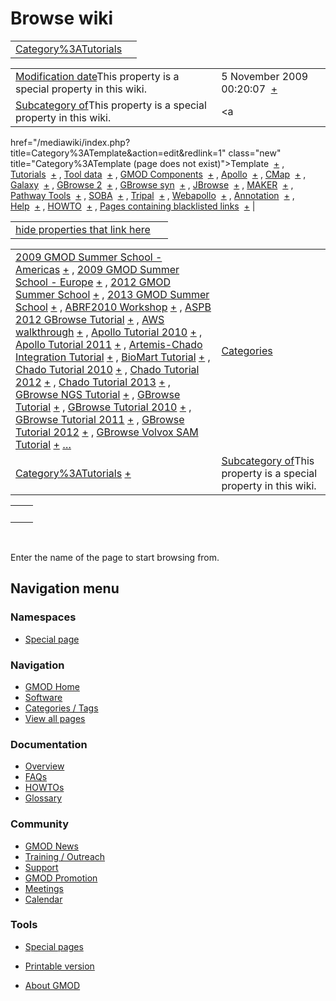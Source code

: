 



<span id="top"></span>




# <span dir="auto">Browse wiki</span>






|                                                                     |     |
|---------------------------------------------------------------------|-----|
| [Category%3ATutorials](/wiki/Category%3ATutorials "Category%3ATutorials") |     |

|  |  |
|----|----|
| <span class="smw-highlighter" data-type="1" state="inline" data-title="Property"><span class="smwbuiltin">[Modification date](/wiki/Property:Modification_date "Property:Modification date")</span><span class="smwttcontent">This property is a special property in this wiki.</span></span> | <span class="smwb-value">5 November 2009 00:20:07  <span class="smwsearch">[+](/wiki/Special%3ASearchByProperty/Modification-20date/5-20November-202009-2000:20:07 "Special%3ASearchByProperty/Modification-20date/5-20November-202009-2000:20:07")</span></span> |
| <span class="smw-highlighter" data-type="1" state="inline" data-title="Property"><span class="smwbuiltin">[Subcategory of](/wiki/Property:Subcategory_of "Property:Subcategory of")</span><span class="smwttcontent">This property is a special property in this wiki.</span></span> | <span class="smwb-value"><a
href="/mediawiki/index.php?title=Category%3ATemplate&amp;action=edit&amp;redlink=1"
class="new" title="Category%3ATemplate (page does not exist)">Template</a>  <span class="smwsearch">[+](/wiki/Special%3ASearchByProperty/Subcategory-20of/Template "Special%3ASearchByProperty/Subcategory-20of/Template")</span></span> , <span class="smwb-value">[Tutorials](/wiki/Category%3ATutorials "Category%3ATutorials")  <span class="smwsearch">[+](/wiki/Special%3ASearchByProperty/Subcategory-20of/Tutorials "Special%3ASearchByProperty/Subcategory-20of/Tutorials")</span></span> , <span class="smwb-value">[Tool data](/wiki/Category%3ATool_data "Category%3ATool data")  <span class="smwsearch">[+](/wiki/Special%3ASearchByProperty/Subcategory-20of/Tool-20data "Special%3ASearchByProperty/Subcategory-20of/Tool-20data")</span></span> , <span class="smwb-value">[GMOD Components](/wiki/Category%3AGMOD_Components "Category%3AGMOD Components")  <span class="smwsearch">[+](/wiki/Special%3ASearchByProperty/Subcategory-20of/GMOD-20Components "Special%3ASearchByProperty/Subcategory-20of/GMOD-20Components")</span></span> , <span class="smwb-value">[Apollo](/wiki/Category%3AApollo "Category%3AApollo")  <span class="smwsearch">[+](/wiki/Special%3ASearchByProperty/Subcategory-20of/Apollo "Special%3ASearchByProperty/Subcategory-20of/Apollo")</span></span> , <span class="smwb-value">[CMap](/wiki/Category%3ACMap "Category%3ACMap")  <span class="smwsearch">[+](/wiki/Special%3ASearchByProperty/Subcategory-20of/CMap "Special%3ASearchByProperty/Subcategory-20of/CMap")</span></span> , <span class="smwb-value">[Galaxy](/wiki/Category%3AGalaxy "Category%3AGalaxy")  <span class="smwsearch">[+](/wiki/Special%3ASearchByProperty/Subcategory-20of/Galaxy "Special%3ASearchByProperty/Subcategory-20of/Galaxy")</span></span> , <span class="smwb-value">[GBrowse 2](/wiki/Category%3AGBrowse_2 "Category%3AGBrowse 2")  <span class="smwsearch">[+](/wiki/Special%3ASearchByProperty/Subcategory-20of/GBrowse-202 "Special%3ASearchByProperty/Subcategory-20of/GBrowse-202")</span></span> , <span class="smwb-value">[GBrowse syn](/wiki/Category%3AGBrowse_syn "Category%3AGBrowse syn")  <span class="smwsearch">[+](/wiki/Special%3ASearchByProperty/Subcategory-20of/GBrowse-20syn "Special%3ASearchByProperty/Subcategory-20of/GBrowse-20syn")</span></span> , <span class="smwb-value">[JBrowse](/wiki/Category%3AJBrowse "Category%3AJBrowse")  <span class="smwsearch">[+](/wiki/Special%3ASearchByProperty/Subcategory-20of/JBrowse "Special%3ASearchByProperty/Subcategory-20of/JBrowse")</span></span> , <span class="smwb-value">[MAKER](/wiki/Category%3AMAKER "Category%3AMAKER")  <span class="smwsearch">[+](/wiki/Special%3ASearchByProperty/Subcategory-20of/MAKER "Special%3ASearchByProperty/Subcategory-20of/MAKER")</span></span> , <span class="smwb-value">[Pathway Tools](/wiki/Category%3APathway_Tools "Category%3APathway Tools")  <span class="smwsearch">[+](/wiki/Special%3ASearchByProperty/Subcategory-20of/Pathway-20Tools "Special%3ASearchByProperty/Subcategory-20of/Pathway-20Tools")</span></span> , <span class="smwb-value">[SOBA](/wiki/Category%3ASOBA "Category%3ASOBA")  <span class="smwsearch">[+](/wiki/Special%3ASearchByProperty/Subcategory-20of/SOBA "Special%3ASearchByProperty/Subcategory-20of/SOBA")</span></span> , <span class="smwb-value">[Tripal](/wiki/Category%3ATripal "Category%3ATripal")  <span class="smwsearch">[+](/wiki/Special%3ASearchByProperty/Subcategory-20of/Tripal "Special%3ASearchByProperty/Subcategory-20of/Tripal")</span></span> , <span class="smwb-value">[Webapollo](/wiki/Category%3AWebapollo "Category%3AWebapollo")  <span class="smwsearch">[+](/wiki/Special%3ASearchByProperty/Subcategory-20of/Webapollo "Special%3ASearchByProperty/Subcategory-20of/Webapollo")</span></span> , <span class="smwb-value">[Annotation](/wiki/Category%3AAnnotation "Category%3AAnnotation")  <span class="smwsearch">[+](/wiki/Special%3ASearchByProperty/Subcategory-20of/Annotation "Special%3ASearchByProperty/Subcategory-20of/Annotation")</span></span> , <span class="smwb-value">[Help](/wiki/Category%3AHelp "Category%3AHelp")  <span class="smwsearch">[+](/wiki/Special%3ASearchByProperty/Subcategory-20of/Help "Special%3ASearchByProperty/Subcategory-20of/Help")</span></span> , <span class="smwb-value">[HOWTO](/wiki/Category%3AHOWTO "Category%3AHOWTO")  <span class="smwsearch">[+](/wiki/Special%3ASearchByProperty/Subcategory-20of/HOWTO "Special%3ASearchByProperty/Subcategory-20of/HOWTO")</span></span> , <span class="smwb-value"><a
href="/mediawiki/index.php?title=Category%3APages_containing_blacklisted_links&amp;action=edit&amp;redlink=1"
class="new"
title="Category%3APages containing blacklisted links (page does not exist)">Pages
containing blacklisted links</a>  <span class="smwsearch">[+](/wiki/Special%3ASearchByProperty/Subcategory-20of/Pages-20containing-20blacklisted-20links "Special%3ASearchByProperty/Subcategory-20of/Pages-20containing-20blacklisted-20links")</span></span> |

<span id="smw_browse_incoming"></span>

|  |  |
|----|----|
| [hide properties that link here](/mediawiki/index.php?title=Special:Browse&offset=0&dir=out&article=Category%3ATutorials)  |  |

|  |  |
|----|----|
| <span class="smwb-ivalue">[2009 GMOD Summer School - Americas](/wiki/2009_GMOD_Summer_School_-_Americas "2009 GMOD Summer School - Americas") <span class="smwbrowse">[+](/wiki/Special%3ABrowse/2009-20GMOD-20Summer-20School-20-2D-20Americas "Special%3ABrowse/2009-20GMOD-20Summer-20School-20-2D-20Americas")</span></span> , <span class="smwb-ivalue">[2009 GMOD Summer School - Europe](/wiki/2009_GMOD_Summer_School_-_Europe "2009 GMOD Summer School - Europe") <span class="smwbrowse">[+](/wiki/Special%3ABrowse/2009-20GMOD-20Summer-20School-20-2D-20Europe "Special%3ABrowse/2009-20GMOD-20Summer-20School-20-2D-20Europe")</span></span> , <span class="smwb-ivalue">[2012 GMOD Summer School](/wiki/2012_GMOD_Summer_School "2012 GMOD Summer School") <span class="smwbrowse">[+](/wiki/Special%3ABrowse/2012-20GMOD-20Summer-20School "Special%3ABrowse/2012-20GMOD-20Summer-20School")</span></span> , <span class="smwb-ivalue">[2013 GMOD Summer School](/wiki/2013_GMOD_Summer_School "2013 GMOD Summer School") <span class="smwbrowse">[+](/wiki/Special%3ABrowse/2013-20GMOD-20Summer-20School "Special%3ABrowse/2013-20GMOD-20Summer-20School")</span></span> , <span class="smwb-ivalue">[ABRF2010 Workshop](/wiki/ABRF2010_Workshop "ABRF2010 Workshop") <span class="smwbrowse">[+](/wiki/Special%3ABrowse/ABRF2010-20Workshop "Special%3ABrowse/ABRF2010-20Workshop")</span></span> , <span class="smwb-ivalue">[ASPB 2012 GBrowse Tutorial](/wiki/ASPB_2012_GBrowse_Tutorial "ASPB 2012 GBrowse Tutorial") <span class="smwbrowse">[+](/wiki/Special%3ABrowse/ASPB-202012-20GBrowse-20Tutorial "Special%3ABrowse/ASPB-202012-20GBrowse-20Tutorial")</span></span> , <span class="smwb-ivalue">[AWS walkthrough](/wiki/AWS_walkthrough "AWS walkthrough") <span class="smwbrowse">[+](/wiki/Special%3ABrowse/AWS-20walkthrough "Special%3ABrowse/AWS-20walkthrough")</span></span> , <span class="smwb-ivalue">[Apollo Tutorial 2010](/wiki/Apollo_Tutorial_2010 "Apollo Tutorial 2010") <span class="smwbrowse">[+](/wiki/Special%3ABrowse/Apollo-20Tutorial-202010 "Special%3ABrowse/Apollo-20Tutorial-202010")</span></span> , <span class="smwb-ivalue">[Apollo Tutorial 2011](/wiki/Apollo_Tutorial_2011 "Apollo Tutorial 2011") <span class="smwbrowse">[+](/wiki/Special%3ABrowse/Apollo-20Tutorial-202011 "Special%3ABrowse/Apollo-20Tutorial-202011")</span></span> , <span class="smwb-ivalue">[Artemis-Chado Integration Tutorial](/wiki/Artemis-Chado_Integration_Tutorial "Artemis-Chado Integration Tutorial") <span class="smwbrowse">[+](/wiki/Special%3ABrowse/Artemis-2DChado-20Integration-20Tutorial "Special%3ABrowse/Artemis-2DChado-20Integration-20Tutorial")</span></span> , <span class="smwb-ivalue">[BioMart Tutorial](/wiki/BioMart_Tutorial "BioMart Tutorial") <span class="smwbrowse">[+](/wiki/Special%3ABrowse/BioMart-20Tutorial "Special%3ABrowse/BioMart-20Tutorial")</span></span> , <span class="smwb-ivalue">[Chado Tutorial 2010](/wiki/Chado_Tutorial_2010 "Chado Tutorial 2010") <span class="smwbrowse">[+](/wiki/Special%3ABrowse/Chado-20Tutorial-202010 "Special%3ABrowse/Chado-20Tutorial-202010")</span></span> , <span class="smwb-ivalue">[Chado Tutorial 2012](/wiki/Chado_Tutorial_2012 "Chado Tutorial 2012") <span class="smwbrowse">[+](/wiki/Special%3ABrowse/Chado-20Tutorial-202012 "Special%3ABrowse/Chado-20Tutorial-202012")</span></span> , <span class="smwb-ivalue">[Chado Tutorial 2013](/wiki/Chado_Tutorial_2013 "Chado Tutorial 2013") <span class="smwbrowse">[+](/wiki/Special%3ABrowse/Chado-20Tutorial-202013 "Special%3ABrowse/Chado-20Tutorial-202013")</span></span> , <span class="smwb-ivalue">[GBrowse NGS Tutorial](/wiki/GBrowse_NGS_Tutorial "GBrowse NGS Tutorial") <span class="smwbrowse">[+](/wiki/Special%3ABrowse/GBrowse-20NGS-20Tutorial "Special%3ABrowse/GBrowse-20NGS-20Tutorial")</span></span> , <span class="smwb-ivalue">[GBrowse Tutorial](/wiki/GBrowse_Tutorial "GBrowse Tutorial") <span class="smwbrowse">[+](/wiki/Special%3ABrowse/GBrowse-20Tutorial "Special%3ABrowse/GBrowse-20Tutorial")</span></span> , <span class="smwb-ivalue">[GBrowse Tutorial 2010](/wiki/GBrowse_Tutorial_2010 "GBrowse Tutorial 2010") <span class="smwbrowse">[+](/wiki/Special%3ABrowse/GBrowse-20Tutorial-202010 "Special%3ABrowse/GBrowse-20Tutorial-202010")</span></span> , <span class="smwb-ivalue">[GBrowse Tutorial 2011](/wiki/GBrowse_Tutorial_2011 "GBrowse Tutorial 2011") <span class="smwbrowse">[+](/wiki/Special%3ABrowse/GBrowse-20Tutorial-202011 "Special%3ABrowse/GBrowse-20Tutorial-202011")</span></span> , <span class="smwb-ivalue">[GBrowse Tutorial 2012](/wiki/GBrowse_Tutorial_2012 "GBrowse Tutorial 2012") <span class="smwbrowse">[+](/wiki/Special%3ABrowse/GBrowse-20Tutorial-202012 "Special%3ABrowse/GBrowse-20Tutorial-202012")</span></span> , <span class="smwb-ivalue">[GBrowse Volvox SAM Tutorial](/wiki/GBrowse_Volvox_SAM_Tutorial "GBrowse Volvox SAM Tutorial") <span class="smwbrowse">[+](/wiki/Special%3ABrowse/GBrowse-20Volvox-20SAM-20Tutorial "Special%3ABrowse/GBrowse-20Volvox-20SAM-20Tutorial")</span></span> […](/mediawiki/index.php?title=Special%3ASearchByProperty&property=&value=Category%3ATutorials) | [Categories](/wiki/Special%3ACategories "Special%3ACategories") |
| <span class="smwb-ivalue">[Category%3ATutorials](/wiki/Category%3ATutorials "Category%3ATutorials") <span class="smwbrowse">[+](/wiki/Special%3ABrowse/Category%3ATutorials "Special%3ABrowse/Category%3ATutorials")</span></span> | <span class="smw-highlighter" data-type="1" state="inline" data-title="Property"><span class="smwbuiltin">[Subcategory of](/wiki/Property:Subcategory_of "Property:Subcategory of")</span><span class="smwttcontent">This property is a special property in this wiki.</span></span> |

|     |     |
|-----|-----|
|     |     |

 

Enter the name of the page to start browsing from.  








## Navigation menu



### Namespaces

- <span id="ca-nstab-special">[Special
  page](/wiki/Special%3ABrowse/Category%3ATutorials "This is a special page, you cannot edit the page itself")</span>


### 






### Navigation



- <span id="n-GMOD-Home">[GMOD Home](/wiki/Main_Page)</span>
- <span id="n-Software">[Software](/wiki/GMOD_Components)</span>
- <span id="n-Categories-.2F-Tags">[Categories /
  Tags](/wiki/Categories)</span>
- <span id="n-View-all-pages">[View all
  pages](/wiki/Special:AllPages)</span>




### Documentation



- <span id="n-Overview">[Overview](/wiki/Overview)</span>
- <span id="n-FAQs">[FAQs](/wiki/Category%3AFAQ)</span>
- <span id="n-HOWTOs">[HOWTOs](/wiki/Category%3AHOWTO)</span>
- <span id="n-Glossary">[Glossary](/wiki/Glossary)</span>




### Community



- <span id="n-GMOD-News">[GMOD News](/wiki/GMOD_News)</span>
- <span id="n-Training-.2F-Outreach">[Training /
  Outreach](/wiki/Training_and_Outreach)</span>
- <span id="n-Support">[Support](/wiki/Support)</span>
- <span id="n-GMOD-Promotion">[GMOD
  Promotion](/wiki/GMOD_Promotion)</span>
- <span id="n-Meetings">[Meetings](/wiki/Meetings)</span>
- <span id="n-Calendar">[Calendar](/wiki/Calendar)</span>




### Tools



- <span id="t-specialpages"><a href="/wiki/Special%3ASpecialPages" accesskey="q"
  title="A list of all special pages [q]">Special pages</a></span>
- <span id="t-print"><a
  href="/mediawiki/index.php?title=Special%3ABrowse/Category%3ATutorials&amp;printable=yes"
  rel="alternate" accesskey="p"
  title="Printable version of this page [p]">Printable version</a></span>





- <span id="footer-places-about">[About
  GMOD](/wiki/GMOD%3AAbout "GMOD%3AAbout")</span>

<!-- -->




